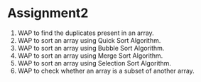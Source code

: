 # Assignment2
1. WAP to find the duplicates present in an array.
2. WAP to sort an array using Quick Sort Algorithm.
3. WAP to sort an array using Bubble Sort Algorithm.
4. WAP to sort an array using Merge Sort Algorithm.
5. WAP to sort an array using Selection Sort Algorithm.
6. WAP to check whether an array is a subset of another array.
